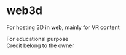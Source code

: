 # web3d
For hosting 3D in web, mainly for VR content  

For educational purpose<br>
Credit belong to the owner 
